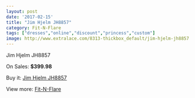 ```yaml
---
layout: post
date: '2017-02-15'
title: "Jim Hjelm JH8857"
category: Fit-N-Flare
tags: ["dresses","online","discount","princess","custom"]
image: http://www.extralace.com/8313-thickbox_default/jim-hjelm-jh8857.jpg
---
```

Jim Hjelm JH8857

On Sales: **$399.98**
<a href="https://www.extralace.com/fit-n-flare/3943-jim-hjelm-jh8857.html"><amp-img layout="responsive" width="600" height="600" src="//www.extralace.com/8313-thickbox_default/jim-hjelm-jh8857.jpg" alt="Jim Hjelm JH8857 0" /></a>
<a href="https://www.extralace.com/fit-n-flare/3943-jim-hjelm-jh8857.html"><amp-img layout="responsive" width="600" height="600" src="//www.extralace.com/8314-thickbox_default/jim-hjelm-jh8857.jpg" alt="Jim Hjelm JH8857 1" /></a>

Buy it: [Jim Hjelm JH8857](https://www.extralace.com/fit-n-flare/3943-jim-hjelm-jh8857.html "Jim Hjelm JH8857")

View more: [Fit-N-Flare](https://www.extralace.com/4-fit-n-flare "Fit-N-Flare")